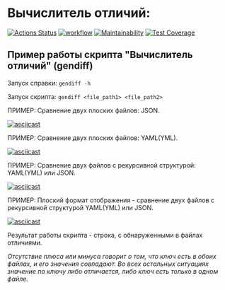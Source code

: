 # Вычислитель отличий:

[![Actions Status](https://github.com/DzmitrySha/python-project-lvl2/workflows/hexlet-check/badge.svg)](https://github.com/DzmitrySha/python-project-lvl2/actions)
[![workflow](https://github.com/DzmitrySha/python-project-lvl2/actions/workflows/pyci-check.yml/badge.svg)](https://github.com/DzmitrySha/python-project-lvl2/actions/workflows/pyci-check.yml)
[![Maintainability](https://api.codeclimate.com/v1/badges/14d8f0ef4843b93cd1d9/maintainability)](https://codeclimate.com/github/DzmitrySha/python-project-lvl2/maintainability)
[![Test Coverage](https://api.codeclimate.com/v1/badges/14d8f0ef4843b93cd1d9/test_coverage)](https://codeclimate.com/github/DzmitrySha/python-project-lvl2/test_coverage)

## Пример работы скрипта "Вычислитель отличий" (gendiff)

Запуск справки: `gendiff -h`

Запуск скрипта: `gendiff <file_path1> <file_path2>`

ПРИМЕР: Сравнение двух плоских файлов: JSON.

[![asciicast](https://asciinema.org/a/B2pi2NsEY6WNM7aU9OBIBodvM.svg)](https://asciinema.org/a/B2pi2NsEY6WNM7aU9OBIBodvM)

ПРИМЕР: Сравнение двух плоских файлов: YAML(YML).

[![asciicast](https://asciinema.org/a/6goaDnMwFvwPpbIWO2NhsC3Sq.svg)](https://asciinema.org/a/6goaDnMwFvwPpbIWO2NhsC3Sq)

ПРИМЕР: Сравнение двух файлов c рекурсивной структурой: YAML(YML) или JSON.

[![asciicast](https://asciinema.org/a/6jZ3XV9H5TrxOdujYCRSfI1rg.svg)](https://asciinema.org/a/6jZ3XV9H5TrxOdujYCRSfI1rg)

ПРИМЕР: Плоский формат отображения - cравнение двух файлов c рекурсивной структурой YAML(YML) или JSON.

[![asciicast](https://asciinema.org/a/3L3J2MUTMNwJSQZ3Q9UkiaxNf.svg)](https://asciinema.org/a/3L3J2MUTMNwJSQZ3Q9UkiaxNf)

Результат работы скрипта - строка, с обнаруженными в файлах отличиями. 

_Отсутствие плюса или минуса говорит о том, что ключ есть в обоих файлах, и его значения совпадают. Во всех остальных ситуациях значение по ключу либо отличается, либо ключ есть только в одном файле._ 

